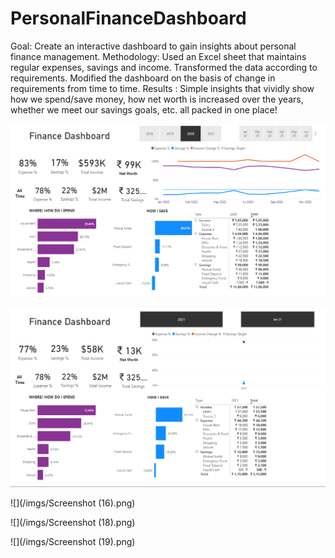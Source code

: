 # PersonalFinanceDashboard
Goal: Create an interactive dashboard to gain insights about personal finance management.
Methodology: Used an Excel sheet that maintains regular expenses, savings and income.
Transformed the data according to requirements.
Modified the dashboard on the basis of change in requirements from time to time.
Results : Simple insights that vividly show how we spend/save money, how net worth is increased over the years, whether we meet our savings goals, etc. all packed in one place!

![](/imgs/1.PNG)

![](/imgs/2.PNG)

![](/imgs/Screenshot (16).png)

![](/imgs/Screenshot (18).png)

![](/imgs/Screenshot (19).png)
